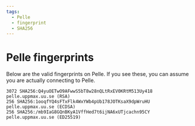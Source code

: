 ```yaml
---
tags:
  - Pelle
  - fingerprint
  - SHA256
---
```


# Pelle fingerprints

Below are the valid fingerprints on Pelle. If you see these, you
can assume you are actually connecting to Pelle.

```text
3072 SHA256:Q4yuOETwO9AFwwS5bT8w28nQLtRxEV0KRtM513Uy418 pelle.uppmax.uu.se (RSA)
256 SHA256:1ooqfYQ4sFTxFlk4WxYWb4pUb178JOTKsaX9dpWruHU pelle.uppmax.uu.se (ECDSA)
256 SHA256:/mb9IaG8GQnBKyA1VffHed7t6ijNA6xUTjcachn95CY pelle.uppmax.uu.se (ED25519)
```

